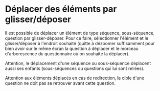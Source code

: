 # Déplacer des éléments par glisser/déposer

Il est possible de déplacer un élément de type séquence, sous-séquence, question par glisser-déposer. Pour ce faire, sélectionner l'élément et le glisser/déposer à l'endroit souhaité (quitte à dézoomer suffisamment pour bien avoir sur le même écran la question à déplacer et le morceau d'arborescence du questionnaire où on souhaite la déplacer).

Attention, le déplacement d'une séquence ou sous-séquence déplacent aussi ses enfants (sous-séquences ou questions qui lui sont reliées).

Attention aux éléments déplacés en cas de redirection, la cible d'une question ne doit pas se retrouver avant cette question.
